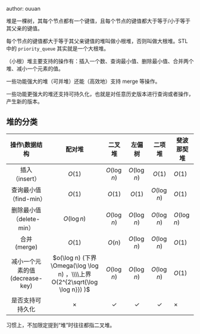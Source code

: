 author: ouuan

堆是一棵树，其每个节点都有一个键值，且每个节点的键值都大于等于/小于等于其父亲的键值。

每个节点的键值都大于等于其父亲键值的堆叫做小根堆，否则叫做大根堆。STL 中的 `priority_queue` 其实就是一个大根堆。

（小根）堆主要支持的操作有：插入一个数、查询最小值、删除最小值、合并两个堆、减小一个元素的值。

一些功能强大的堆（可并堆）还能（高效地）支持 merge 等操作。

一些功能更强大的堆还支持可持久化，也就是对任意历史版本进行查询或者操作，产生新的版本。

## 堆的分类

|         操作\\数据结构        |                                    配对堆                                    |       二叉堆      |       左偏树      |       二项堆      | 斐波那契堆         |
| :---------------------: | :-----------------------------------------------------------------------: | :------------: | :------------: | :------------: | ------------- |
|        插入（insert）       |                                   $O(1)$                                  |   $O(\log n)$  |   $O(\log n)$  |     $O(1)$     |  $O(1)$       |
|     查询最小值（find-min）     |                                   $O(1)$                                  |     $O(1)$     |     $O(1)$     |   $O(\log n)$  |  $O(1)$       |
|    删除最小值（delete-min）    |                                $O(\log n)$                                |   $O(\log n)$  |   $O(\log n)$  |   $O(\log n)$  |  $O(\log n)$  |
|        合并 (merge)       |                                   $O(1)$                                  |     $O(n)$     |   $O(\log n)$  |   $O(\log n)$  |  $O(1)$       |
| 减小一个元素的值 (decrease-key) |  $o(\log n) (下界\Omega(\log \log n) ，\\\\上界 O(2^{2\sqrt{\log \log n}}) )$  |   $O(\log n)$  |   $O(\log n)$  |   $O(\log n)$  |  $O(1)$       |
|         是否支持可持久化        |                                  $\times$                                 |  $\checkmark$  |  $\checkmark$  |  $\checkmark$  |  $\times$     |

习惯上，不加限定提到“堆”时往往都指二叉堆。
